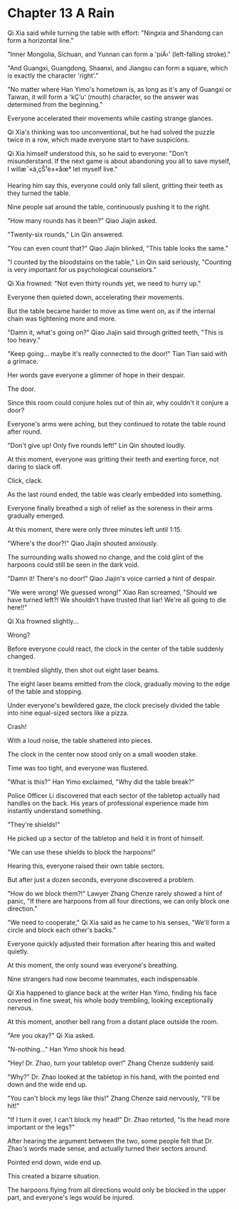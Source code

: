 ﻿# Chapter 13 A Rain

Qi Xia said while turning the table with effort: "Ningxia and Shandong can form a horizontal line."

"Inner Mongolia, Sichuan, and Yunnan can form a 'piÄ›' (left-falling stroke)."

"And Guangxi, Guangdong, Shaanxi, and Jiangsu can form a square, which is exactly the character 'right'."

"No matter where Han Yimo's hometown is, as long as it's any of Guangxi or Taiwan, it will form a 'kÇ’u' (mouth) character, so the answer was determined from the beginning."

Everyone accelerated their movements while casting strange glances.

Qi Xia's thinking was too unconventional, but he had solved the puzzle twice in a row, which made everyone start to have suspicions.

Qi Xia himself understood this, so he said to everyone: "Don't misunderstand. If the next game is about abandoning you all to save myself, I willæ¯«ä¸çŠ¹è±«åœ° let myself live."

Hearing him say this, everyone could only fall silent, gritting their teeth as they turned the table.

Nine people sat around the table, continuously pushing it to the right.

"How many rounds has it been?" Qiao Jiajin asked.

"Twenty-six rounds," Lin Qin answered.

"You can even count that?" Qiao Jiajin blinked, "This table looks the same."

"I counted by the bloodstains on the table," Lin Qin said seriously, "Counting is very important for us psychological counselors."

Qi Xia frowned: "Not even thirty rounds yet, we need to hurry up."

Everyone then quieted down, accelerating their movements.

But the table became harder to move as time went on, as if the internal chain was tightening more and more.

"Damn it, what's going on?" Qiao Jiajin said through gritted teeth, "This is too heavy."

"Keep going... maybe it's really connected to the door!" Tian Tian said with a grimace.

Her words gave everyone a glimmer of hope in their despair.

The door.

Since this room could conjure holes out of thin air, why couldn't it conjure a door?

Everyone's arms were aching, but they continued to rotate the table round after round.

"Don't give up! Only five rounds left!" Lin Qin shouted loudly.

At this moment, everyone was gritting their teeth and exerting force, not daring to slack off.

Click, clack.

As the last round ended, the table was clearly embedded into something.

Everyone finally breathed a sigh of relief as the soreness in their arms gradually emerged.

At this moment, there were only three minutes left until 1:15.

"Where's the door?!" Qiao Jiajin shouted anxiously.

The surrounding walls showed no change, and the cold glint of the harpoons could still be seen in the dark void.

"Damn it! There's no door!" Qiao Jiajin's voice carried a hint of despair.

"We were wrong! We guessed wrong!" Xiao Ran screamed, "Should we have turned left?! We shouldn't have trusted that liar! We're all going to die here!!"

Qi Xia frowned slightly...

Wrong?

Before everyone could react, the clock in the center of the table suddenly changed.

It trembled slightly, then shot out eight laser beams.

The eight laser beams emitted from the clock, gradually moving to the edge of the table and stopping.

Under everyone's bewildered gaze, the clock precisely divided the table into nine equal-sized sectors like a pizza.

Crash!

With a loud noise, the table shattered into pieces.

The clock in the center now stood only on a small wooden stake.

Time was too tight, and everyone was flustered.

"What is this?" Han Yimo exclaimed, "Why did the table break?"

Police Officer Li discovered that each sector of the tabletop actually had handles on the back. His years of professional experience made him instantly understand something.

"They're shields!"

He picked up a sector of the tabletop and held it in front of himself.

"We can use these shields to block the harpoons!"

Hearing this, everyone raised their own table sectors.

But after just a dozen seconds, everyone discovered a problem.

"How do we block them?!" Lawyer Zhang Chenze rarely showed a hint of panic, "If there are harpoons from all four directions, we can only block one direction."

"We need to cooperate," Qi Xia said as he came to his senses, "We'll form a circle and block each other's backs."

Everyone quickly adjusted their formation after hearing this and waited quietly.

At this moment, the only sound was everyone's breathing.

Nine strangers had now become teammates, each indispensable.

Qi Xia happened to glance back at the writer Han Yimo, finding his face covered in fine sweat, his whole body trembling, looking exceptionally nervous.

At this moment, another bell rang from a distant place outside the room.

"Are you okay?" Qi Xia asked.

"N-nothing..." Han Yimo shook his head.

"Hey! Dr. Zhao, turn your tabletop over!" Zhang Chenze suddenly said.

"Why?" Dr. Zhao looked at the tabletop in his hand, with the pointed end down and the wide end up.

"You can't block my legs like this!" Zhang Chenze said nervously, "I'll be hit!"

"If I turn it over, I can't block my head!" Dr. Zhao retorted, "Is the head more important or the legs?"

After hearing the argument between the two, some people felt that Dr. Zhao's words made sense, and actually turned their sectors around.

Pointed end down, wide end up.

This created a bizarre situation.

The harpoons flying from all directions would only be blocked in the upper part, and everyone's legs would be injured.
